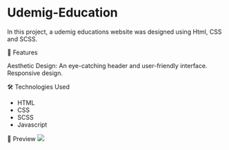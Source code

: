 # Udemig-Education

In this project, a udemig educations website was designed using Html, CSS and SCSS.

🚀 Features

Aesthetic Design: An eye-catching header and user-friendly interface. Responsive design.

🛠️ Technologies Used

- HTML
- CSS
- SCSS
- Javascript

🎨 Preview
![](udemig-education-gif.gif)

